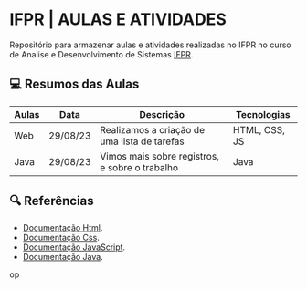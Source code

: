 
# IFPR | AULAS E ATIVIDADES

Repositório para armazenar aulas e atividades realizadas no IFPR no curso de Analise e Desenvolvimento de Sistemas [IFPR](https://ifpr.edu.br/cascavel/).


## 💻 Resumos das Aulas

|  Aulas  |  Data  |  Descrição  |  Tecnologias  |
|---------|--------|-------------|---------------|
|  Web | 29/08/23 | Realizamos a criação de uma lista de tarefas |  HTML, CSS, JS  |
| Java | 29/08/23 | Vimos mais sobre registros, e sobre o trabalho | Java |



## 🔍 Referências
- [Documentação Html](https://developer.mozilla.org/pt-BR/docs/Web/HTML).
- [Documentação Css](https://developer.mozilla.org/pt-BR/docs/Web/Css).
- [Documentação JavaScript](https://developer.mozilla.org/pt-BR/docs/Web/javascript).
- [Documentação Java](https://docs.oracle.com/en/java/).

op